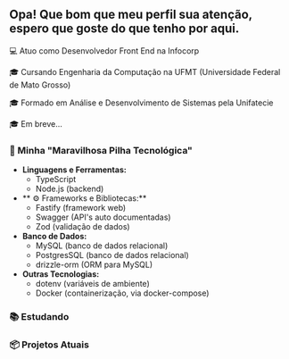 ## Opa! Que bom que meu perfil sua atenção, espero que goste do que tenho por aqui.

💻 Atuo como Desenvolvedor Front End na Infocorp

🎓 Cursando Engenharia da Computação na UFMT (Universidade Federal de Mato Grosso)

🎓 Formado em Análise e Desenvolvimento de Sistemas pela Unifatecie

🎓 Em breve...


### 🚀 Minha "Maravilhosa Pilha Tecnológica"
- **Linguagens e Ferramentas:**
  - TypeScript
  - Node.js (backend)
- ** ⚙️ Frameworks e Bibliotecas:**
  - Fastify (framework web)
  - Swagger (API's auto documentadas)
  - Zod (validação de dados)
- **Banco de Dados:**
  - MySQL (banco de dados relacional)
  - PostgresSQL (banco de dados relacional)
  - drizzle-orm (ORM para MySQL)
- **Outras Tecnologias:**
  - dotenv (variáveis de ambiente)
  - Docker (containerização, via docker-compose)

### 📚 Estudando


### 📦 Projetos Atuais

<!--

Here are some ideas to get you started:

- 
- 🌱 I’m currently learning ...
- 👯 I’m looking to collaborate on ...
- 🤔 I’m looking for help with ...
- 💬 Ask me about ...
- 📫 How to reach me: ...
- 😄 Pronouns: ...
- ⚡ Fun fact: ...
-->
